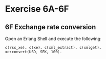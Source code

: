 # Exercise 6A-6F

## 6F Exchange rate conversion

Open an Erlang Shell and execute the following:

```shell
c(rss_xe). c(xe). c(xml_extract). c(xmlget).
xe:convert(USD, SEK, 100).
```
